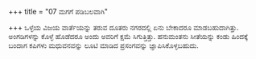 +++
title = "07 ಮಗಗೆ ಪಡಿಬಲವಾಗಿ"

+++
ಒಳ್ಳೆಯ ವಿಜಯ ವಾರ್ತೆಯನ್ನು ತರುವ ದೂತರು ನಗರದಲ್ಲಿ ಏನು ಬೇಕಾದರೂ ಮಾಡಬಹುದಾಗಿತ್ತು. ಅಂಗಡಿಗಳನ್ನು ಕೊಳ್ಳೆ ಹೊಡೆದರೂ ಅಂದು ಅವರಿಗೆ ಕ್ಷಮೆ ಸಿಗುತ್ತಿತ್ತು. ಹನುಮಂತನು ಸೀತೆಯನ್ನು ಕಂಡು ಹಿಂದಕ್ಕೆ ಬಂದಾಗ ಕಪಿಗಳು ಮಧುವನವನ್ನು ಲೂಟಿ ಮಾಡಿದ ಪ್ರಸಂಗವನ್ನು ಜ್ಞಾಪಿಸಿಕೊಳ್ಳಬಹುದು.